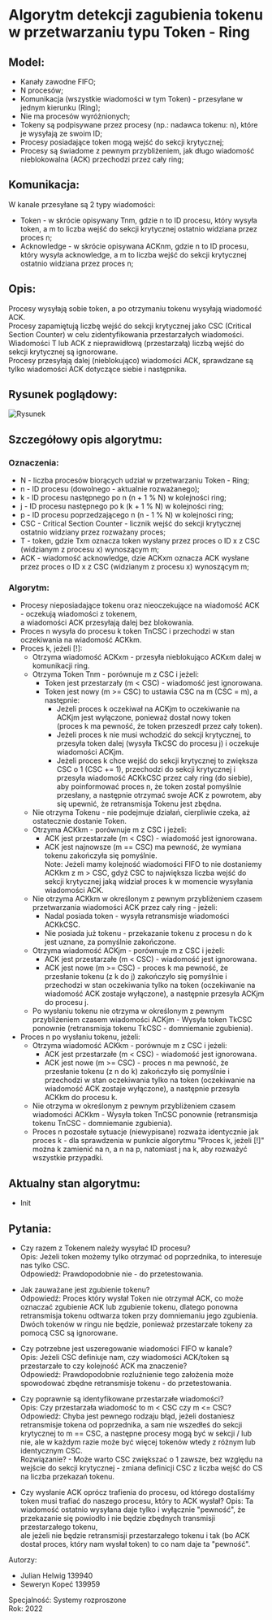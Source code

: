 # Algorytm detekcji zagubienia tokenu w przetwarzaniu typu Token - Ring 

## Model:
- Kanały zawodne FIFO;
- N procesów;
- Komunikacja (wszystkie wiadomości w tym Token) - przesyłane w jednym kierunku (Ring);
- Nie ma procesów wyróżnionych;
- Tokeny są podpisywane przez procesy (np.: nadawca tokenu: n), które je wysyłają ze swoim ID;
- Procesy posiadające token mogą wejść do sekcji krytycznej;
- Procesy są świadome z pewnym przybliżeniem, jak długo wiadomość nieblokowalna (ACK) przechodzi przez cały ring;

## Komunikacja:
W kanale przesyłane są 2 typy wiadomości:
- Token - w skrócie opisywany Tnm, gdzie n to ID procesu, który wysyła token, a m to liczba wejść do sekcji krytycznej ostatnio widziana przez proces n;
- Acknowledge - w skrócie opisywana ACKnm, gdzie n to ID procesu, który wysyła acknowledge, a m to liczba wejść do sekcji krytycznej ostatnio widziana przez proces n;

## Opis:
Procesy wysyłają sobie token, a po otrzymaniu tokenu wysyłają wiadomość ACK.  
Procesy zapamiętują liczbę wejść do sekcji krytycznej jako CSC (Critical Section Counter) w celu zidentyfikowania przestarzałych wiadomości.  
Wiadomości T lub ACK z nieprawidłową (przestarzałą) liczbą wejść do sekcji krytycznej są ignorowane.  
Procesy przesyłają dalej (nieblokująco) wiadomości ACK, sprawdzane są tylko wiadomości ACK dotyczące siebie i następnika.  

## Rysunek poglądowy:
![Rysunek](https://gitlab.repozytoriumwiedzy.tech/studies/swn-2022/blob/main/Algorytm/example.png?raw=true)

## Szczegółowy opis algorytmu:
### Oznaczenia:
- N - liczba procesów biorących udział w przetwarzaniu Token - Ring;
- n - ID procesu (dowolnego - aktualnie rozważanego);
- k - ID procesu następnego po n (n + 1 % N) w kolejności ring;
- j - ID procesu następnego po k (k + 1 % N) w kolejności ring;
- p - ID procesu poprzedzającego n (n - 1 % N) w kolejności ring;
- CSC - Critical Section Counter - licznik wejść do sekcji krytycznej ostatnio widziany przez rozważany proces;
- T - token, gdzie Txm oznacza token wysłany przez proces o ID x z CSC (widzianym z procesu x) wynoszącym m;
- ACK - wiadomość acknowledge, dzie ACKxm oznacza ACK wysłane przez proces o ID x z CSC (widzianym z procesu x) wynoszącym m;


### Algorytm:
- Procesy nieposiadające tokenu oraz nieoczekujące na wiadomość ACK - oczekują wiadomości z tokenem,  
a wiadomości ACK przesyłają dalej bez blokowania.
- Proces n wysyła do procesu k token TnCSC i przechodzi w stan oczekiwania na wiadomość ACKkm.
- Proces k, jeżeli [!]:
    - Otrzyma wiadomość ACKxm - przesyła nieblokująco ACKxm dalej w komunikacji ring.
    - Otrzyma Token Tnm - porównuje m z CSC i jeżeli:
        - Token jest przestarzały (m < CSC) - wiadomość jest ignorowana.
        - Token jest nowy (m >= CSC) to ustawia CSC na m (CSC = m), a następnie:
            - Jeżeli proces k oczekiwał na ACKjm to oczekiwanie na ACKjm jest wyłączone, ponieważ dostał nowy token  
            (proces k ma pewność, że token przeszedł przez cały token).
            - Jeżeli proces k nie musi wchodzić do sekcji krytycznej, to przesyła token dalej (wysyła TkCSC do procesu j) i oczekuje wiadomości ACKjm.
            - Jeżeli proces k chce wejść do sekcji krytycznej to zwiększa CSC o 1 (CSC += 1), przechodzi do sekcji krytycznej i przesyła wiadomość ACKkCSC przez cały ring (do siebie), 
            aby poinformować proces n, że token został pomyślnie przesłany, a następnie otrzymać swoje ACK z powrotem, aby się upewnić, że retransmisja Tokenu jest zbędna.
    - Nie otrzyma Tokenu - nie podejmuje działań, cierpliwie czeka, aż ostatecznie dostanie Token.
    - Otrzyma ACKkm - porównuje m z CSC i jeżeli:
        - ACK jest przestarzałe (m < CSC) - wiadomość jest ignorowana.
        - ACK jest najnowsze (m == CSC) ma pewność, że wymiana tokenu zakończyła się pomyślnie.  
        Note: Jeżeli mamy kolejność wiadomości FIFO to nie dostaniemy ACKkm z m > CSC, gdyż CSC to największa liczba wejść do sekcji krytycznej jaką widział proces k w momencie wysyłania wiadomości ACK.
    - Nie otrzyma ACKkm w określonym z pewnym przybliżeniem czasem przetwarzania wiadomości ACK przez cały ring - jeżeli:
        - Nadal posiada token - wysyła retransmisje wiadomości ACKkCSC.
        - Nie posiada już tokenu - przekazanie tokenu z procesu n do k jest uznane, za pomyślnie zakończone.
    - Otrzyma wiadomość ACKjm - porównuje m z CSC i jeżeli:
        - ACK jest przestarzałe (m < CSC) - wiadomość jest ignorowana.
        - ACK jest nowe (m >= CSC) - proces k ma pewność, że przesłanie tokenu (z k do j) zakończyło się pomyślnie i przechodzi w stan oczekiwania tylko na token (oczekiwanie na wiadomość ACK zostaje wyłączone), a następnie przesyła ACKjm do procesu j.
    - Po wysłaniu tokenu nie otrzyma w określonym z pewnym przybliżeniem czasem wiadomości ACKjm - Wysyła token TkCSC ponownie (retransmisja tokenu TkCSC - domniemanie zgubienia).
- Proces n po wysłaniu tokenu, jeżeli:
    - Otrzyma wiadomość ACKkm - porównuje m z CSC i jeżeli:
        - ACK jest przestarzałe (m < CSC) - wiadomość jest ignorowana.
        - ACK jest nowe (m >= CSC) - proces n ma pewność, że przesłanie tokenu (z n do k) zakończyło się pomyślnie i przechodzi w stan oczekiwania tylko na token (oczekiwanie na wiadomość ACK zostaje wyłączone), a następnie przesyła ACKkm do procesu k.
    - Nie otrzyma w określonym z pewnym przybliżeniem czasem wiadomości ACKkm - Wysyła token TnCSC ponownie (retransmisja tokenu TnCSC - domniemanie zgubienia).
    - Proces n pozostałe sytuacje (niewypisane) rozważa identycznie jak proces k - dla sprawdzenia w punkcie algorytmu "Proces k, jeżeli [!]" można k zamienić na n, a n na p, natomiast j na k, aby rozważyć wszystkie przypadki.

    
## Aktualny stan algorytmu:
- Init 
## Pytania:
- Czy razem z Tokenem należy wysyłać ID procesu?  
Opis: Jeżeli token możemy tylko otrzymać od poprzednika, to interesuje nas tylko CSC.  
Odpowiedź: Prawdopodobnie nie - do przetestowania.

- Jak zauważane jest zgubienie tokenu?  
Odpowiedź: Proces który wysłał Token nie otrzymał ACK, co może oznaczać zgubienie ACK lub zgubienie tokenu, dlatego ponowna retransmisja tokenu odtwarza token przy domniemaniu jego zgubienia. Dwóch tokenów w ringu nie będzie, ponieważ przestarzałe tokeny za pomocą CSC są ignorowane. 

- Czy potrzebne jest uszeregowanie wiadomości FIFO w kanale?  
Opis: Jeżeli CSC definiuje nam, czy wiadomości ACK/token są przestarzałe to czy kolejność ACK ma znaczenie?  
Odpowiedź: Prawdopodobnie rozluźnienie tego założenia może spowodować zbędne retransmisje tokenu - do przetestowania.

- Czy poprawnie są identyfikowane przestarzałe wiadomości?  
Opis: Czy przestarzała wiadomość to m < CSC czy m <= CSC?  
Odpowiedź: Chyba jest pewnego rodzaju błąd, jeżeli dostaniesz retransmisje tokena od poprzednika, a sam nie wszedłeś do sekcji krytycznej to m == CSC, a następne procesy mogą być w sekcji / lub nie, ale w każdym razie może być więcej tokenów wtedy z różnym lub identycznym CSC.  
Rozwiązanie? - Może warto CSC zwiększać o 1 zawsze, bez względu na wejście do sekcji krytycznej - zmiana definicji CSC z liczba wejść do CS na liczba przekazań tokenu.

- Czy wysłanie ACK oprócz trafienia do procesu, od którego dostaliśmy token musi trafiać do naszego procesu, który to ACK wysłał?
Opis: Ta wiadomość ostatnio wysyłana daje tylko i wyłącznie "pewność", że przekazanie się powiodło i nie będzie zbędnych transmisji przestarzałego tokenu,  
ale jeżeli nie będzie retransmisji przestarzałego tokenu i tak (bo ACK dostał proces, który nam wysłał token) to co nam daje ta "pewność".


Autorzy:
- Julian Helwig 139940
- Seweryn Kopeć 139959

Specjalność: Systemy rozproszone  
Rok: 2022
